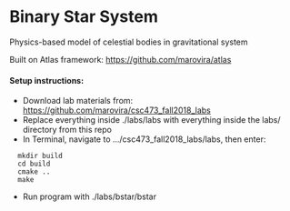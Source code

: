 # Binary Star System
Physics-based model of celestial bodies in gravitational system

Built on Atlas framework: https://github.com/marovira/atlas

#### Setup instructions:

- Download lab materials from: https://github.com/marovira/csc473_fall2018_labs
- Replace everything inside ./labs/labs with everything inside the labs/ directory from this repo
- In Terminal, navigate to .../csc473_fall2018_labs/labs, then enter:

```
  mkdir build
  cd build
  cmake ..
  make
```

- Run program with ./labs/bstar/bstar
